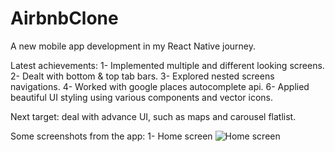 # AirbnbClone
A new mobile app development in my React Native journey.

Latest achievements:
1- Implemented multiple and different looking screens.
2- Dealt with bottom & top tab bars.
3- Explored nested screens navigations.
4- Worked with google places autocomplete api.
6- Applied beautiful UI styling using various components and vector icons.

Next target: deal with advance UI, such as maps and carousel flatlist.

Some screenshots from the app: 
1- Home screen
![Home screen](https://user-images.githubusercontent.com/73054268/178348721-83d56d9e-8356-4965-8483-61b5eb161f10.jpeg)
